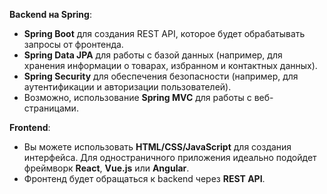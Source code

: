 **Backend на Spring**:
- **Spring Boot** для создания REST API, которое будет обрабатывать запросы от фронтенда.
- **Spring Data JPA** для работы с базой данных (например, для хранения информации о товарах, избранном и контактных данных).
- **Spring Security** для обеспечения безопасности (например, для аутентификации и авторизации пользователей).
- Возможно, использование **Spring MVC** для работы с веб-страницами.

**Frontend**:
- Вы можете использовать **HTML/CSS/JavaScript** для создания интерфейса. Для одностраничного приложения идеально подойдет фреймворк **React**, **Vue.js** или **Angular**.
- Фронтенд будет обращаться к backend через **REST API**.

